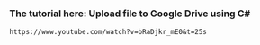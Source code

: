 ### The tutorial here: Upload file to Google Drive using C#
```
https://www.youtube.com/watch?v=bRaDjkr_mE0&t=25s
```
